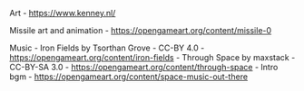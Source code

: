 Art - https://www.kenney.nl/

Missile art and animation - https://opengameart.org/content/missile-0

Music - Iron Fields by Tsorthan Grove - CC-BY 4.0 - https://opengameart.org/content/iron-fields
      - Through Space by maxstack - CC-BY-SA 3.0 - https://opengameart.org/content/through-space
      - Intro bgm - https://opengameart.org/content/space-music-out-there
